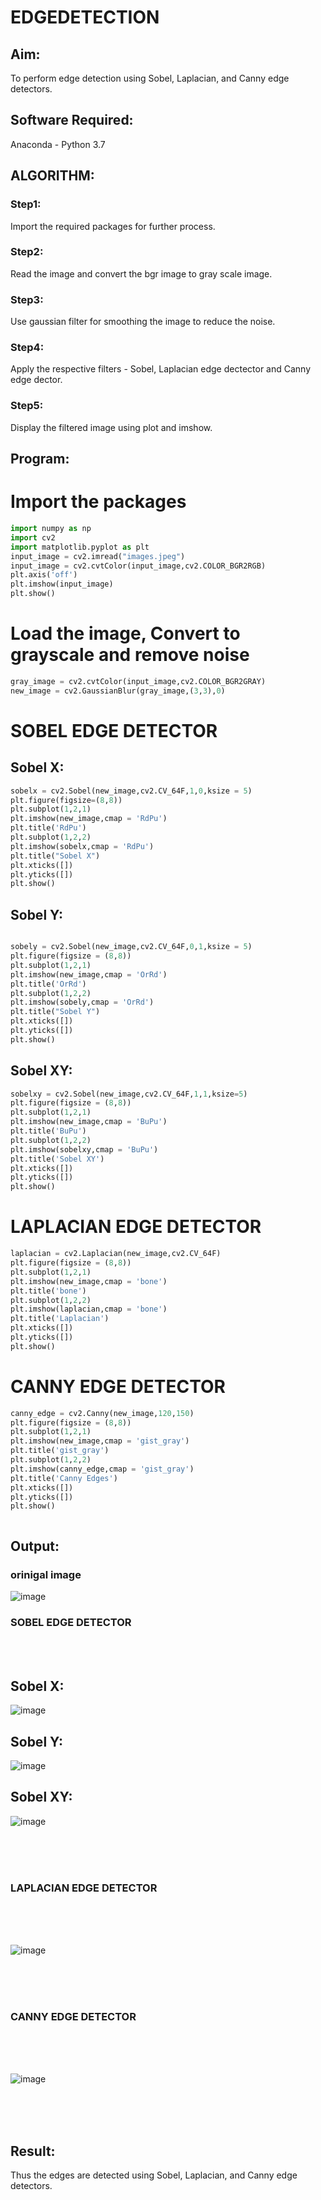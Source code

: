 # EDGEDETECTION

## Aim:
To perform edge detection using Sobel, Laplacian, and Canny edge detectors.

## Software Required:
Anaconda - Python 3.7

## ALGORITHM:
### Step1:
Import the required packages for further process.


### Step2:
Read the image and convert the bgr image to gray scale image.

### Step3:
Use gaussian filter for smoothing the image to reduce the noise.
### Step4:
Apply the respective filters - Sobel, Laplacian edge dectector and Canny edge dector.

### Step5:
Display the filtered image using plot and imshow.

 
## Program:

# Import the packages

``` Python
import numpy as np
import cv2
import matplotlib.pyplot as plt
input_image = cv2.imread("images.jpeg")
input_image = cv2.cvtColor(input_image,cv2.COLOR_BGR2RGB)
plt.axis('off')
plt.imshow(input_image)
plt.show()
```

# Load the image, Convert to grayscale and remove noise
``` Python
gray_image = cv2.cvtColor(input_image,cv2.COLOR_BGR2GRAY)
new_image = cv2.GaussianBlur(gray_image,(3,3),0)
```

# SOBEL EDGE DETECTOR
## Sobel X:
``` Python
sobelx = cv2.Sobel(new_image,cv2.CV_64F,1,0,ksize = 5)
plt.figure(figsize=(8,8))
plt.subplot(1,2,1)
plt.imshow(new_image,cmap = 'RdPu')
plt.title('RdPu')
plt.subplot(1,2,2)
plt.imshow(sobelx,cmap = 'RdPu')
plt.title("Sobel X")
plt.xticks([])
plt.yticks([])
plt.show()
```
## Sobel Y:
``` Python

sobely = cv2.Sobel(new_image,cv2.CV_64F,0,1,ksize = 5)
plt.figure(figsize = (8,8))
plt.subplot(1,2,1)
plt.imshow(new_image,cmap = 'OrRd')
plt.title('OrRd')
plt.subplot(1,2,2)
plt.imshow(sobely,cmap = 'OrRd')
plt.title("Sobel Y")
plt.xticks([])
plt.yticks([])
plt.show()
```
## Sobel XY:
``` Python
sobelxy = cv2.Sobel(new_image,cv2.CV_64F,1,1,ksize=5)
plt.figure(figsize = (8,8))
plt.subplot(1,2,1)
plt.imshow(new_image,cmap = 'BuPu')
plt.title('BuPu')
plt.subplot(1,2,2)
plt.imshow(sobelxy,cmap = 'BuPu')
plt.title('Sobel XY')
plt.xticks([])
plt.yticks([])
plt.show()
```

# LAPLACIAN EDGE DETECTOR
``` Python
laplacian = cv2.Laplacian(new_image,cv2.CV_64F)
plt.figure(figsize = (8,8))
plt.subplot(1,2,1)
plt.imshow(new_image,cmap = 'bone')
plt.title('bone')
plt.subplot(1,2,2)
plt.imshow(laplacian,cmap = 'bone')
plt.title('Laplacian')
plt.xticks([])
plt.yticks([])
plt.show()
```
# CANNY EDGE DETECTOR
``` Python
canny_edge = cv2.Canny(new_image,120,150)
plt.figure(figsize = (8,8))
plt.subplot(1,2,1)
plt.imshow(new_image,cmap = 'gist_gray')
plt.title('gist_gray')
plt.subplot(1,2,2)
plt.imshow(canny_edge,cmap = 'gist_gray')
plt.title('Canny Edges')
plt.xticks([])
plt.yticks([])
plt.show()



```
## Output:
### orinigal image 
![image](https://github.com/praveenst13/EDGEDETECTION/assets/118787793/a27fdfcb-1020-4de8-8fc7-4c0464f13d10)
### SOBEL EDGE DETECTOR
<br>
<br>

## Sobel X:
![image](https://github.com/praveenst13/EDGEDETECTION/assets/118787793/d0f3bf36-9cf5-403b-9b92-e72fb1e6c190)

## Sobel Y:
![image](https://github.com/praveenst13/EDGEDETECTION/assets/118787793/6fe41a39-43b2-41ea-b2f7-5758385f7b83)
<br>

## Sobel XY:

![image](https://github.com/praveenst13/EDGEDETECTION/assets/118787793/48bf152f-fb77-42a0-b543-d7f2bcaf7b8b)

<br>
<br>
<br>


### LAPLACIAN EDGE DETECTOR
<br>
<br>
<br>

![image](https://github.com/praveenst13/EDGEDETECTION/assets/118787793/48e9bfd9-2b46-4da4-924f-97e003921117)


<br>
<br>
<br>


### CANNY EDGE DETECTOR
<br>
<br>
<br>

![image](https://github.com/praveenst13/EDGEDETECTION/assets/118787793/b311c9ae-cd8a-4ef7-aa2a-5803f6b4af14)

<br>
<br>
<br>

## Result:
Thus the edges are detected using Sobel, Laplacian, and Canny edge detectors.
